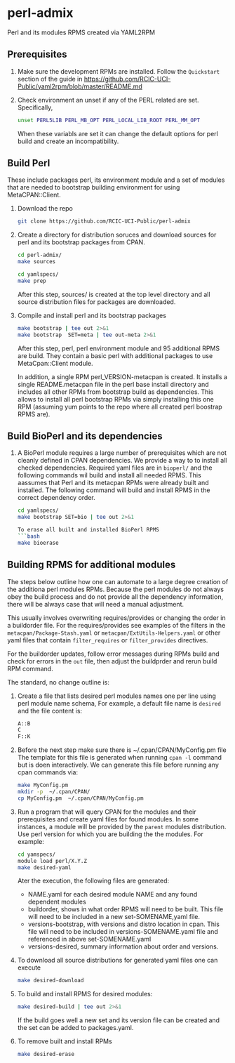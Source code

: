 # perl-admix
Perl and its modules RPMS created via YAML2RPM

##  Prerequisites

1. Make sure the development RPMs are installed. Follow the `Quickstart`
   section of the guide in https://github.com/RCIC-UCI-Public/yaml2rpm/blob/master/README.md

1. Check environment an unset if any of the PERL related are set. Specifically,
   ```bash
   unset PERL5LIB PERL_MB_OPT PERL_LOCAL_LIB_ROOT PERL_MM_OPT
   ```

   When these variabls are set it can change the default options for perl build
   and create an incompatibility.

##  Build Perl
These include packages perl, its environment module and a set of modules that are needed
to bootstrap building environment for using MetaCPAN::Client.

1. Download the repo
   ```bash
   git clone https://github.com/RCIC-UCI-Public/perl-admix
   ```

1. Create a directory for distribution soruces and download sources
   for perl and its bootstrap packages from CPAN.
   ```bash
   cd perl-admix/
   make sources

   cd yamlspecs/
   make prep
   ```
   After this step,  sources/ is created at the top level directory and all
   source distribution files for packages are downloaded.

1. Compile and install perl and its bootstrap packages
   ```bash
   make bootstrap | tee out 2>&1
   make bootstrap  SET=meta | tee out-meta 2>&1
   ```

   After this step, perl, perl environment module and 95 additional RPMS are build.
   They contain a basic perl with additional packages to use MetaCpan::Client module.

   In addition, a single RPM  perl_VERSION-metacpan is created. It installs a single README.metacpan
   file in the perl base install directory and includes all other RPMs from bootstrap build as dependencies.
   This allows to install all perl bootstrap RPMs via simply installing this one RPM (assuming yum points
   to the repo where all created perl boostrap RPMS are).

## Build BioPerl and its dependencies

1. A BioPerl module requires a large number of prerequisites which are not cleanly defined
   in CPAN dependencies. We provide a way to to install all checked dependencies.
   Required yaml files are in `bioperl/` and the following commands wil build and install
   all needed RPMS. This aassumes that Perl and its metacpan RPMs were already built and installed.
   The following command will build and install RPMS in the correct dependency order.

   ```bash
   cd yamlspecs/
   make bootstrap SET=bio | tee out 2>&1

   To erase all built and installed BioPerl RPMS
   ```bash
   make bioerase
   ```

## Building RPMS for additional modules

The steps below outline how one can automate to a large degree creation of the
additiona perl modules RPMs. Because the perl modules do not always obey the
build process and do not provide all the dependency information, there will be
 always case that will need a manual adjustment.

This usually involves overwriting requires/provides or changing the order in a buildorder file.
For the requires/provides see examples of the filters in the `metacpan/Package-Stash.yaml`
or `metacpan/ExtUtils-Helpers.yaml` or other yaml files that contain `filter_requires` or
`filter_provides` directives.

For the buildorder updates, follow error messages during RPMs build and check for errors in the
`out` file, then adjust the buildprder and rerun build RPM command.

The standard, no change outline is:

1. Create a file that lists desired perl modules names  one per line using perl module name
   schema, For example, a default file name is `desired` and the file content is:
   ```txt
   A::B
   C
   F::K
   ```

1. Before the next step make sure there is ~/.cpan/CPAN/MyConfig.pm  file
   The template for this file is generated when running  `cpan -l` command but is doen interactively.
   We can generate this file before running any cpan commands via:
   ```bash
   make MyConfig.pm
   mkdir -p  ~/.cpan/CPAN/
   cp MyConfig.pm  ~/.cpan/CPAN/MyConfig.pm
   ```

1. Run a program that will query CPAN for the modules and their prerequisites
   and create yaml files for found modules. In some instances, a module will be provided
   by the `parent` modules distribution. Use perl version for which  you are building the
   the modules. For example:
   ```bash
   cd yamspecs/
   module load perl/X.Y.Z
   make desired-yaml
   ```

   Ater the execution, the following files are generated:
   - NAME.yaml for each desired module NAME and any found dependent modules
   - buildorder, shows in what order RPMS will need to be built. This file will need to be included in
     a new set-SOMENAME,yaml file.
   - versions-bootstrap, with versions and distro location in cpan. This file will need to be
     included in versions-SOMENAME.yaml file and referenced in above set-SOMENAME.yaml
   - versions-desired, summary information about order and versions.


1. To download all source distributions for generated yaml files one can execute
   ```bash
   make desired-download
   ```

1. To build and install RPMS for desired modules:
   ```bash
   make desired-build | tee out 2>&1
   ```
   If the build goes well a new set and its version file can be  created and  the set can be added to packages.yaml.

1. To remove built and install RPMs
   ```bash
   make desired-erase
   ```
